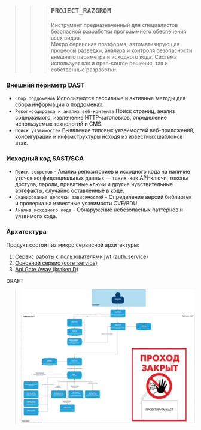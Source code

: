 >>>## **`PROJECT_RAZGROM`**
>>> Инструмент предназначенный для специалистов безопасной разработки программного обеспечения всех видов.\
>>>Микро сервисная платформа, автоматизирующая процессы разведки, анализа и контроля безопасности внешнего периметра и исходного кода.
Система использует как и open-source решения, так и собственные разработки.  

### Внешний периметр DAST
   - `Сбор поддоменов` Используются пассивные и активные методы для сбора информации о поддоменах.
   - `Рекогносцировка и анализ веб-контента` Поиск страниц, анализ содержимого, извлечение HTTP-заголовков, определение используемых технологий и CMS.
   - `Поиск уязвимостей` Выявление типовых уязвимостей веб-приложений, конфигураций и инфраструктуры исходя из известных шаблонов атак.

### Исходный код SAST/SCA 
   - `Поиск секретов` - Анализ репозиториев и исходного кода на наличие утечек конфиденциальных данных — таких, как API-ключи, токены доступа, пароли, приватные ключи и другие чувствительные артефакты, случайно оставленные в коде.
   - `Сканирование цепочки зависимостей` - Определение версий библиотек и проверка на известные уязвимости CVE/BDU
   - `Анализ исходного кода` - Обнаружение небезопасных паттернов и уязвимого кода.

### Архитектура
Продукт состоит из микро сервисной архитектуры:
1. [Сервис работы с пользователями jwt (auth_service)](app/services/auth_service/README.md)
2. [Основной сервис (core_service)](app/services/core_service/README.md)
2. [Api Gate Away (kraken D) ](app/services/kraken_d/README.md)

DRAFT
>![project_razgrom.png](project_razgrom.png)
